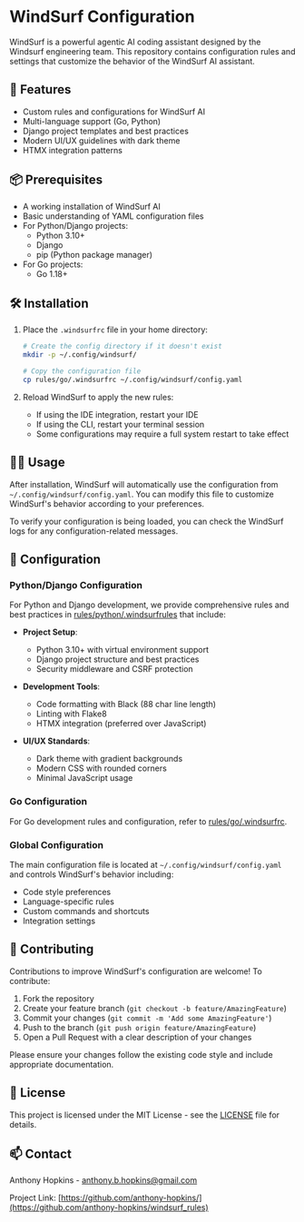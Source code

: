 # WindSurf Configuration

WindSurf is a powerful agentic AI coding assistant designed by the Windsurf engineering team. This repository contains configuration rules and settings that customize the behavior of the WindSurf AI assistant.

## 🚀 Features

- Custom rules and configurations for WindSurf AI
- Multi-language support (Go, Python)
- Django project templates and best practices
- Modern UI/UX guidelines with dark theme
- HTMX integration patterns

## 📦 Prerequisites

- A working installation of WindSurf AI
- Basic understanding of YAML configuration files
- For Python/Django projects:
  - Python 3.10+
  - Django
  - pip (Python package manager)
- For Go projects:
  - Go 1.18+

## 🛠️ Installation

1. Place the `.windsurfrc` file in your home directory:
   ```bash
   # Create the config directory if it doesn't exist
   mkdir -p ~/.config/windsurf/
   
   # Copy the configuration file
   cp rules/go/.windsurfrc ~/.config/windsurf/config.yaml
   ```

2. Reload WindSurf to apply the new rules:
   - If using the IDE integration, restart your IDE
   - If using the CLI, restart your terminal session
   - Some configurations may require a full system restart to take effect

## 🏃‍♂️ Usage

After installation, WindSurf will automatically use the configuration from `~/.config/windsurf/config.yaml`. You can modify this file to customize WindSurf's behavior according to your preferences.

To verify your configuration is being loaded, you can check the WindSurf logs for any configuration-related messages.

## 🔧 Configuration

### Python/Django Configuration
For Python and Django development, we provide comprehensive rules and best practices in [rules/python/.windsurfrules](rules/python/.windsurfrules) that include:

- **Project Setup**:
  - Python 3.10+ with virtual environment support
  - Django project structure and best practices
  - Security middleware and CSRF protection

- **Development Tools**:
  - Code formatting with Black (88 char line length)
  - Linting with Flake8
  - HTMX integration (preferred over JavaScript)

- **UI/UX Standards**:
  - Dark theme with gradient backgrounds
  - Modern CSS with rounded corners
  - Minimal JavaScript usage

### Go Configuration
For Go development rules and configuration, refer to [rules/go/.windsurfrc](rules/go/.windsurfrc).

### Global Configuration
The main configuration file is located at `~/.config/windsurf/config.yaml` and controls WindSurf's behavior including:
- Code style preferences
- Language-specific rules
- Custom commands and shortcuts
- Integration settings

## 🤝 Contributing

Contributions to improve WindSurf's configuration are welcome! To contribute:

1. Fork the repository
2. Create your feature branch (`git checkout -b feature/AmazingFeature`)
3. Commit your changes (`git commit -m 'Add some AmazingFeature'`)
4. Push to the branch (`git push origin feature/AmazingFeature`)
5. Open a Pull Request with a clear description of your changes

Please ensure your changes follow the existing code style and include appropriate documentation.

## 📄 License

This project is licensed under the MIT License - see the [LICENSE](LICENSE) file for details.

## 📫 Contact

Anthony Hopkins - anthony.b.hopkins@gmail.com

Project Link: [https://github.com/anthony-hopkins/](https://github.com/anthony-hopkins/windsurf_rules)
